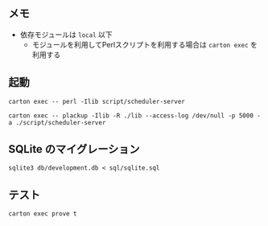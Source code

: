 ## メモ
- 依存モジュールは `local` 以下
  - モジュールを利用してPerlスクリプトを利用する場合は `carton exec` を利用する

## 起動
```shell
carton exec -- perl -Ilib script/scheduler-server
```

```shell
carton exec -- plackup -Ilib -R ./lib --access-log /dev/null -p 5000 -a ./script/scheduler-server
```

## SQLite のマイグレーション
```shell
sqlite3 db/development.db < sql/sqlite.sql
```

## テスト
```shell
carton exec prove t
```
